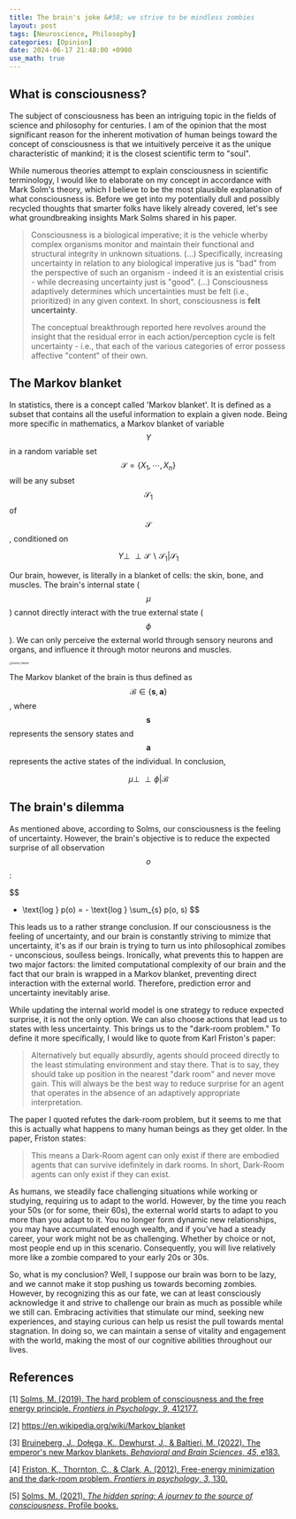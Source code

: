 ```yaml
---
title: The brain's joke &#58; we strive to be mindless zombies
layout: post
tags: [Neuroscience, Philosophy]
categories: [Opinion]
date: 2024-06-17 21:48:00 +0900
use_math: true
---
```


## What is consciousness?

The subject of consciousness has been an intriguing topic in the fields of science and philosophy for centuries. I am of the opinion that the most significant reason for the inherent motivation of human beings toward the concept of consciousness is that we intuitively perceive it as the unique characteristic of mankind; it is the closest scientific term to "soul".

While numerous theories attempt to explain consciousness in scientific terminology, I would like to elaborate on my concept in accordance with Mark Solm's theory, which I believe to be the most plausible explanation of what consciousness is. Before we get into my potentially dull and possibly recycled thoughts that smarter folks have likely already covered, let's see what groundbreaking insights Mark Solms shared in his paper.

> Consciousness is a biological imperative; it is the vehicle wherby complex organisms monitor and maintain their functional and structural integrity in unknown situations. (...) Specifically, increasing uncertainty in relation to any biological imperative jus is "bad" from the perspective of such an organism - indeed it is an existential crisis - while decreasing uncertainty just is "good". (...) Consciousness adaptively determines which uncertainties must be felt (i.e., prioritized) in any given context. In short, consciousness is **felt uncertainty**.
>
> The conceptual breakthrough reported here revolves around the insight that the residual error in each action/perception cycle is felt uncertainty - i.e., that each of the various categories of error possess affective "content" of their own.

## The Markov blanket

In statistics, there is a concept called 'Markov blanket'. It is defined as a subset that contains all the useful information to explain a given node. Being more specific in mathematics, a Markov blanket of variable $$Y$$ in a random variable set $$\mathcal{S} = \{ X_1, \cdots,X_n \}$$ will be any subset $$\mathcal{S}_1$$ of $$\mathcal{S}$$, conditioned on


$$
Y \perp\!\!\!\perp \mathcal{S} \backslash \mathcal{S}_1 | \mathcal{S}_1
$$


Our brain, however, is literally in a blanket of cells: the skin, bone, and muscles. The brain's internal state ($$\mu$$) cannot directly interact with the true external state ($$\phi$$). We can only perceive the external world through sensory neurons and organs, and influence it through motor neurons and muscles.

<img src="https://static.cambridge.org/binary/version/id/urn:cambridge.org:id:binary:20221130112212408-0835:S0140525X21002351:S0140525X21002351_fig2.png?pub-status=live" alt="markov_blanket" style="zoom:30%;" />

The Markov blanket of the brain is thus defined as $$\mathcal{B} \in \{\mathbf{s}, \mathbf{a}\}$$, where $$\mathbf{s}$$ represents the sensory states and $$\mathbf{a}$$ represents the active states of the individual. In conclusion,


$$
\mu \perp\!\!\!\perp \phi | \mathcal{B}
$$


## The brain's dilemma

As mentioned above, according to Solms, our consciousness is the feeling of uncertainty. However, the brain's objective is to reduce the expected surprise of all observation $$o$$:


$$
- \text{log } p(o) = - \text{log } \sum_{s} p(o, s)
$$


This leads us to a rather strange conclusion. If our consciousness is the feeling of uncertainty, and our brain is constantly striving to mimize that uncertainty, it's as if our brain is trying to turn us into philosophical zomibes - unconscious, soulless beings. Ironically, what prevents this to happen are two major factors: the limited computational complexity of our brain and the fact that our brain is wrapped in a Markov blanket, preventing direct interaction with the external world. Therefore, prediction error and uncertainty inevitably arise.

While updating the internal world model is one strategy to reduce expected surprise, it is not the only option. We can also choose actions that lead us to states with less uncertainty. This brings us to the "dark-room problem." To define it more specifically, I would like to quote from Karl Friston's paper:

> Alternatively but equally absurdly, agents should proceed directly to the least stimulating environment and stay there. That is to say, they should take up position in the nearest "dark room" and never move gain. This will always be the best way to reduce surprise for an agent that operates in the absence of an adaptively appropriate interpretation.

The paper I quoted refutes the dark-room problem, but it seems to me that this is actually what happens to many human beings as they get older. In the paper, Friston states:

> This means a Dark-Room agent can only exist if there are embodied agents that can survive idefinitely in dark rooms. In short, Dark-Room agents can only exist if they can exist.

As humans, we steadily face challenging situations while working or studying, requiring us to adapt to the world. However, by the time you reach your 50s (or for some, their 60s), the external world starts to adapt to you more than you adapt to it. You no longer form dynamic new relationships, you may have accumulated enough wealth, and if you’ve had a steady career, your work might not be as challenging. Whether by choice or not, most people end up in this scenario. Consequently, you will live relatively more like a zombie compared to your early 20s or 30s.

So, what is my conclusion? Well, I suppose our brain was born to be lazy, and we cannot make it stop pushing us towards becoming zombies. However, by recognizing this as our fate, we can at least consciously acknowledge it and strive to challenge our brain as much as possible while we still can. Embracing activities that stimulate our mind, seeking new experiences, and staying curious can help us resist the pull towards mental stagnation. In doing so, we can maintain a sense of vitality and engagement with the world, making the most of our cognitive abilities throughout our lives.



## References

[1] [Solms, M. (2019). The hard problem of consciousness and the free energy principle. *Frontiers in Psychology*, *9*, 412177.](https://www.frontiersin.org/journals/psychology/articles/10.3389/fpsyg.2018.02714/full)

[2] https://en.wikipedia.org/wiki/Markov_blanket

[3] [Bruineberg, J., Dołęga, K., Dewhurst, J., & Baltieri, M. (2022). The emperor's new Markov blankets. *Behavioral and Brain Sciences*, *45*, e183.](https://www.cambridge.org/core/journals/behavioral-and-brain-sciences/article/emperors-new-markov-blankets/715C589A73DDF861DCF8997271DE0B8C)

[4] [Friston, K., Thornton, C., & Clark, A. (2012). Free-energy minimization and the dark-room problem. *Frontiers in psychology*, *3*, 130.](https://www.frontiersin.org/journals/psychology/articles/10.3389/fpsyg.2012.00130/full)

[5] [Solms, M. (2021). *The hidden spring: A journey to the source of consciousness*. Profile books.](https://www.amazon.com/Hidden-Spring-Journey-Source-Consciousness/dp/0393542017)